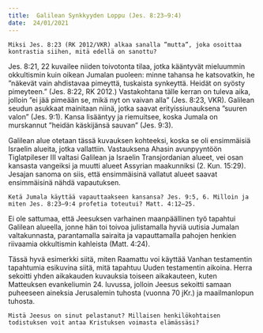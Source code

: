 ```yaml
---
title:  Galilean Synkkyyden Loppu (Jes. 8:23–9:4)
date:  24/01/2021
---
```


`Miksi Jes. 8:23 (RK 2012/VKR) alkaa sanalla ”mutta”, joka osoittaa kontrastia siihen, mitä edellä on sanottu?`

Jes. 8:21, 22 kuvailee niiden toivotonta tilaa, jotka kääntyvät mieluummin okkultismin kuin oikean Jumalan puoleen: minne tahansa he katsovatkin, he ”näkevät vain ahdistavaa pimeyttä, tuskaista synkeyttä. Heidät on syösty pimeyteen.” (Jes. 8:22, RK 2012.) Vastakohtana tälle kerran on tuleva aika, jolloin ”ei jää pimeään se, mikä nyt on vaivan alla” (Jes. 8:23, VKR). Galilean seudun asukkaat mainitaan niinä, jotka saavat erityissiunauksena ”suuren valon” (Jes. 9:1). Kansa lisääntyy ja riemuitsee, koska Jumala on murskannut ”heidän käskijänsä sauvan” (Jes. 9:3).

Galilean alue otetaan tässä kuvauksen kohteeksi, koska se oli ensimmäisiä Israelin alueita, jotka vallattiin. Vastauksena Ahasin avunpyyntöön Tiglatpileser III valtasi Galilean ja Israelin Transjordanian alueet, vei osan kansasta vangeiksi ja muutti alueet Assyrian maakunniksi (2. Kun. 15:29). Jesajan sanoma on siis, että ensimmäisinä vallatut alueet saavat ensimmäisinä nähdä vapautuksen.

`Ketä Jumala käyttää vapauttaakseen kansansa? Jes. 9:5, 6. Milloin ja miten Jes. 8:23–9:4 profetia toteutui? Matt. 4:12–25.`

Ei ole sattumaa, että Jeesuksen varhainen maanpäällinen työ tapahtui Galilean alueella, jonne hän toi toivoa julistamalla hyviä uutisia Jumalan valtakunnasta, parantamalla sairaita ja vapauttamalla pahojen henkien riivaamia okkultismin kahleista (Matt. 4:24).

Tässä hyvä esimerkki siitä, miten Raamattu voi käyttää Vanhan testamentin tapahtumia esikuvina siitä, mitä tapahtuu Uuden testamentin aikoina. Herra sekoitti yhden aikakauden kuvauksia toiseen aikakauteen, kuten Matteuksen evankeliumin 24. luvussa, jolloin Jeesus sekoitti samaan puheeseen aineksia Jerusalemin tuhosta (vuonna 70 jKr.) ja maailmanlopun tuhosta.

`Mistä Jeesus on sinut pelastanut? Millaisen henkilökohtaisen todistuksen voit antaa Kristuksen voimasta elämässäsi?`